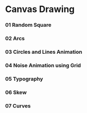 # Canvas Drawing

### 01 Random Square

### 02 Arcs

### 03 Circles and Lines Animation

### 04 Noise Animation using Grid

### 05 Typography

### 06 Skew

### 07 Curves
